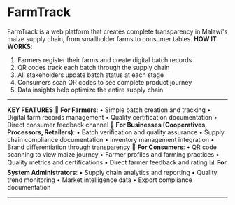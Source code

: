 # FarmTrack
FarmTrack is a web platform that creates complete transparency in Malawi's maize supply chain, from smallholder farms to consumer tables.
**HOW IT WORKS**:
1.	Farmers register their farms and create digital batch records
2.	QR codes track each batch through the supply chain
3.	All stakeholders update batch status at each stage
4.	Consumers scan QR codes to see complete product journey
5.	Data insights help optimize the entire supply chain
________________________________________
**KEY FEATURES**
🌾 **For Farmers**:
•	Simple batch creation and tracking
•	Digital farm records management
•	Quality certification documentation
•	Direct consumer feedback channel
🏢 **For Businesses (Cooperatives, Processors, Retailers)**:
•	Batch verification and quality assurance
•	Supply chain compliance documentation
•	Inventory management integration
•	Brand differentiation through transparency
📱 **For Consumers**:
•	QR code scanning to view maize journey
•	Farmer profiles and farming practices
•	Quality metrics and certifications
•	Direct farmer feedback and rating
📊 **For System Administrators**:
•	Supply chain analytics and reporting
•	Quality trend monitoring
•	Market intelligence data
•	Export compliance documentation
________________________________________

